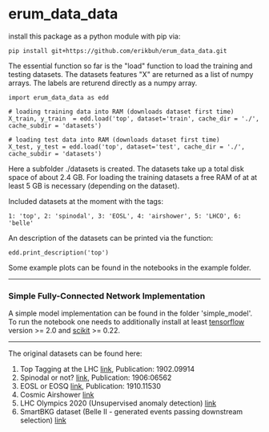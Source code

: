 # erum_data_data

install this package as a python module with pip via:

```
pip install git+https://github.com/erikbuh/erum_data_data.git
```

The essential function so far is the "load" function to load the training and testing datasets. The datasets features "X" are returned as a list of numpy arrays. The labels are returend directly as a numpy array. 

```
import erum_data_data as edd

# loading training data into RAM (downloads dataset first time)
X_train, y_train  = edd.load('top', dataset='train', cache_dir = './', cache_subdir = 'datasets')

# loading test data into RAM (downloads dataset first time)
X_test, y_test = edd.load('top', dataset='test', cache_dir = './', cache_subdir = 'datasets')
```

Here a subfolder ./datasets is created. The datasets take up a total disk space of about 2.4 GB. For loading the training datasets a free RAM of at at least 5 GB is necessary (depending on the dataset).

Included datasets at the moment with the tags:
```
1: 'top', 2: 'spinodal', 3: 'EOSL', 4: 'airshower', 5: 'LHCO', 6: 'belle'
```

An description of the datasets can be printed via the function:
```
edd.print_description('top')
```

Some example plots can be found in the notebooks in the example folder.

---

### Simple Fully-Connected Network Implementation

A simple model implementation can be found in the folder 'simple_model'. To run the notebook one needs to additionally install at least [tensorflow](https://www.tensorflow.org/) version >= 2.0 and [scikit](https://scikit-learn.org/stable/) >= 0.22. 



---

The original datasets can be found here:
   1. Top Tagging at the LHC [link](https://docs.google.com/document/d/1Hcuc6LBxZNX16zjEGeq16DAzspkDC4nDTyjMp1bWHRo/edit?usp=sharing), Publication: 1902.09914
   2. Spinodal or not? [link](https://vfs.fias.science/d/fa35025bf2/?p=/Example-Datasets-classification/Spinodal-or-not), Publication: 1906:06562
   3. EOSL or EOSQ [link](https://vfs.fias.science/d/fa35025bf2/?p=/Example-Datasets-classification/EOSL-or-EOSQ), Publication: 1910.11530
   4. Cosmic Airshower [link](https://desycloud.desy.de/index.php/s/QZ5kJGdKcPryaaf)
   5. LHC Olympics 2020 (Unsupervised anomaly detection) [link](https://lhco2020.github.io/homepage/)
   6. SmartBKG dataset (Belle II - generated events passing downstream selection) [link](https://github.com/kahn-jms/belle-selective-mc-dataset)
